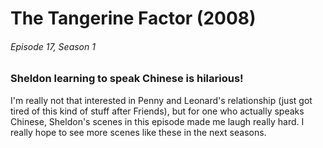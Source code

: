 # The Tangerine Factor (2008)
###### Episode 17, Season 1

### Sheldon learning to speak Chinese is hilarious!

I'm really not that interested in Penny and Leonard's relationship (just got tired of this kind of stuff after Friends), but for one who actually speaks Chinese, Sheldon's scenes in this episode made me laugh really hard. I really hope to see more scenes like these in the next seasons.
